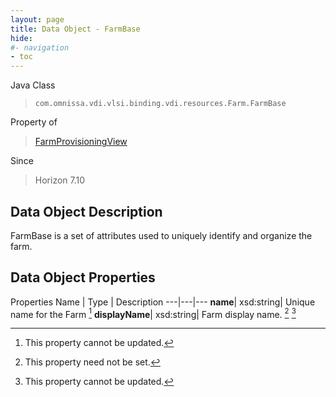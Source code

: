 ```yaml
---
layout: page
title: Data Object - FarmBase
hide:
#- navigation
- toc
---
```






Java Class
> `com.omnissa.vdi.vlsi.binding.vdi.resources.Farm.FarmBase`

Property of
> [FarmProvisioningView](vdi.resources.Farm.FarmProvisioningView.md#field_detail)

Since
> Horizon 7.10


## Data Object Description

FarmBase is a set of attributes used to uniquely identify and organize the farm.

## Data Object Properties
Properties
Name |  Type |  Description
---|---|---
**name**|  xsd:string|  Unique name for the Farm [^2]
**displayName**|  xsd:string|  Farm display name. [^1] [^2]
 


 


[^1]: This property need not be set.
[^2]: This property cannot be updated.